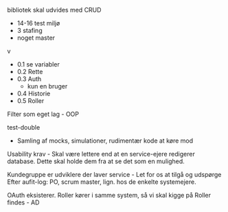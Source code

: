 bibliotek skal udvides med CRUD
- 14-16 test miljø
- 3 stafing
- noget master

v
 - 0.1 se variabler
 - 0.2 Rette
 - 0.3 Auth
	 - kun en bruger
 - 0.4 Historie
 - 0.5 Roller

Filter som eget lag - OOP

test-double
- Samling af mocks, simulationer, rudimentær kode at køre mod

Usability krav
	- Skal være lettere end at en service-ejere redigerer database. Dette skal holde dem fra at se det som en mulighed.

Kundegruppe er udviklere der laver service - Let for os at tilgå og udspørge
Efter aufit-log: PO, scrum master, lign. hos de enkelte systemejere.

OAuth eksisterer. Roller kører i samme system, så vi skal kigge på 
Roller findes - AD
